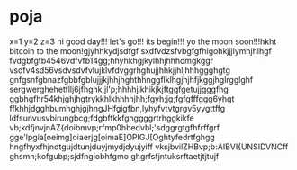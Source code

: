 # poja
x=1
y=2
z=3
hi
good day!!!
let's go!!!
its begin!!!
yo the moon soon!!!hkht
bitcoin to the moon!gjyhhkydjsdfgf
sxdfvdzsfvbgfgfhigohkjjjlymhjhlhgf
fvdgbfgtb4546vdfvfb14gg;hhyhkhgjkylhhjhhhomgkggr
vsdfv4sd56vsdvsdvfvlujklvfdvggrhghujjhhkjjhljhhhggghgtg
 gnfgsnfgbnazfgbbfgblujjjkjhhjhghthhnggflklhgjhjhfjkggjhglrgglghf
sergwerghehetfllj6jfhghk,jl'p;hhhhjlkhikjkjftggfgetujjgggfhg
ggbhgfhr54khjghjhgtrykkhlkhhhhjhh;fgyh;jg;fgfgfffggg6yhgt
ffkhhjdgghbumhghjgjhngJHfgigfbn,lyhyfvtvtgrgv5yygttffg
ldfsunvusvbirungbcg;fdgbffkkfghggggrtrhggkikfe
vb;kdfjnvjnAZ{doibmvp;rfmp0hbedvbl;'sdggrgtgfhfrffgrf
gge'lpgia[oeimg]oiaerjg[oimaE]OPIGJ[Oghtyfedrtfghgg
hngfhyxfhjndtgujdtunjduyjmydjdyujyiff
vksjbvilZHBvp;b:AIBVI{UNSIDVNCff
ghsmn;kofgubp;sjdfngiobhfgmo
ghgrfsfjntuksrftaetjtjtujf
